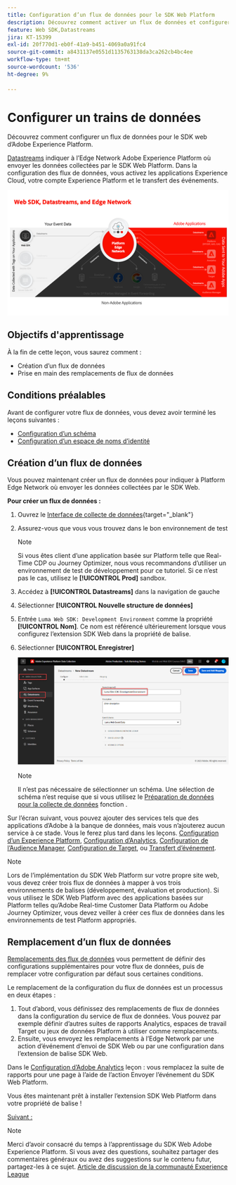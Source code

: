 ```yaml
---
title: Configuration d’un flux de données pour le SDK Web Platform
description: Découvrez comment activer un flux de données et configurer des solutions Experience Cloud. Cette leçon fait partie du tutoriel Implémentation d’Adobe Experience Cloud avec le SDK web.
feature: Web SDK,Datastreams
jira: KT-15399
exl-id: 20f770d1-eb0f-41a9-b451-4069a0a91fc4
source-git-commit: a8431137e0551d1135763138da3ca262cb4bc4ee
workflow-type: tm+mt
source-wordcount: '536'
ht-degree: 9%

---
```


# Configurer un trains de données

Découvrez comment configurer un flux de données pour le SDK web d’Adobe Experience Platform.

[Datastreams](https://experienceleague.adobe.com/fr/docs/experience-platform/datastreams/overview) indiquer à l’Edge Network Adobe Experience Platform où envoyer les données collectées par le SDK Web Platform. Dans la configuration des flux de données, vous activez les applications Experience Cloud, votre compte Experience Platform et le transfert des événements.

![SDK Web, flux de données et diagramme Edge Network](assets/dc-websdk-datastreams.png)

## Objectifs d&#39;apprentissage

À la fin de cette leçon, vous saurez comment :

* Création dʼun flux de données
* Prise en main des remplacements de flux de données

## Conditions préalables

Avant de configurer votre flux de données, vous devez avoir terminé les leçons suivantes :

* [Configuration d’un schéma](configure-schemas.md)
* [Configuration d’un espace de noms d’identité](configure-identities.md)

## Création dʼun flux de données

Vous pouvez maintenant créer un flux de données pour indiquer à Platform Edge Network où envoyer les données collectées par le SDK Web.

**Pour créer un flux de données :**

1. Ouvrez le [Interface de collecte de données](https://launch.adobe.com/){target="_blank"}
1. Assurez-vous que vous vous trouvez dans le bon environnement de test

   >[!NOTE]
   >
   >Si vous êtes client d’une application basée sur Platform telle que Real-Time CDP ou Journey Optimizer, nous vous recommandons d’utiliser un environnement de test de développement pour ce tutoriel. Si ce n’est pas le cas, utilisez le **[!UICONTROL Prod]** sandbox.

1. Accédez à **[!UICONTROL Datastreams]** dans la navigation de gauche
1. Sélectionner **[!UICONTROL Nouvelle structure de données]**
1. Entrée `Luma Web SDK: Development Environment` comme la propriété **[!UICONTROL Nom]**. Ce nom est référencé ultérieurement lorsque vous configurez l’extension SDK Web dans la propriété de balise.
1. Sélectionner **[!UICONTROL Enregistrer]**

   ![Création du flux de données](assets/datastream-create-new-datastream.png)

   >[!NOTE]
   >
   >Il n’est pas nécessaire de sélectionner un schéma. Une sélection de schéma n’est requise que si vous utilisez le [Préparation de données pour la collecte de données](/help/data-collection/edge/data-prep.md) fonction .

Sur l’écran suivant, vous pouvez ajouter des services tels que des applications d’Adobe à la banque de données, mais vous n’ajouterez aucun service à ce stade. Vous le ferez plus tard dans les leçons. [Configuration d’un Experience Platform](setup-experience-platform.md), [Configuration d’Analytics](setup-analytics.md), [Configuration de l’Audience Manager](setup-audience-manager.md), [Configuration de Target](setup-target.md), ou [Transfert d’événement](setup-event-forwarding.md).

>[!NOTE]
>
>Lors de l’implémentation du SDK Web Platform sur votre propre site web, vous devez créer trois flux de données à mapper à vos trois environnements de balises (développement, évaluation et production). Si vous utilisez le SDK Web Platform avec des applications basées sur Platform telles qu’Adobe Real-time Customer Data Platform ou Adobe Journey Optimizer, vous devez veiller à créer ces flux de données dans les environnements de test Platform appropriés.

## Remplacement d’un flux de données

[Remplacements des flux de données](https://experienceleague.adobe.com/en/docs/experience-platform/datastreams/overrides) vous permettent de définir des configurations supplémentaires pour votre flux de données, puis de remplacer votre configuration par défaut sous certaines conditions.

Le remplacement de la configuration du flux de données est un processus en deux étapes :

1. Tout d’abord, vous définissez des remplacements de flux de données dans la configuration du service de flux de données. Vous pouvez par exemple définir d’autres suites de rapports Analytics, espaces de travail Target ou jeux de données Platform à utiliser comme remplacements.
1. Ensuite, vous envoyez les remplacements à l’Edge Network par une action d’événement d’envoi de SDK Web ou par une configuration dans l’extension de balise SDK Web.

Dans le [Configuration d’Adobe Analytics](setup-analytics.md) leçon : vous remplacez la suite de rapports pour une page à l’aide de l’action Envoyer l’événement du SDK Web Platform.

Vous êtes maintenant prêt à installer l’extension SDK Web Platform dans votre propriété de balise !

[Suivant : ](install-web-sdk.md)

>[!NOTE]
>
>Merci d’avoir consacré du temps à l’apprentissage du SDK Web Adobe Experience Platform. Si vous avez des questions, souhaitez partager des commentaires généraux ou avez des suggestions sur le contenu futur, partagez-les à ce sujet. [Article de discussion de la communauté Experience League](https://experienceleaguecommunities.adobe.com/t5/adobe-experience-platform-data/tutorial-discussion-implement-adobe-experience-cloud-with-web/td-p/444996)
